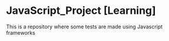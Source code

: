 # JavaScript_Project [Learning]
This is a repository where some tests are made using Javascript frameworks
